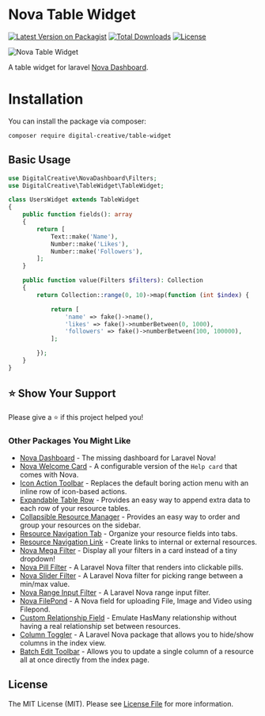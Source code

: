 # Nova Table Widget

[![Latest Version on Packagist](https://img.shields.io/packagist/v/digital-creative/table-widget)](https://packagist.org/packages/digital-creative/table-widget)
[![Total Downloads](https://img.shields.io/packagist/dt/digital-creative/table-widget)](https://packagist.org/packages/digital-creative/table-widget)
[![License](https://img.shields.io/packagist/l/digital-creative/table-widget)](https://github.com/dcasia/table-widget/blob/main/LICENSE)

<picture>
  <source media="(prefers-color-scheme: dark)" srcset="https://raw.githubusercontent.com/dcasia/table-widget/main/screenshots/dark.png">
  <img alt="Nova Table Widget" src="https://raw.githubusercontent.com/dcasia/table-widget/main/screenshots/light.png">
</picture>

A table widget for laravel [Nova Dashboard](https://github.com/dcasia/nova-dashboard).

# Installation

You can install the package via composer:

```
composer require digital-creative/table-widget
```

## Basic Usage

```php
use DigitalCreative\NovaDashboard\Filters;
use DigitalCreative\TableWidget\TableWidget;

class UsersWidget extends TableWidget
{
    public function fields(): array
    {
        return [
            Text::make('Name'),
            Number::make('Likes'),
            Number::make('Followers'),
        ];
    }

    public function value(Filters $filters): Collection
    {
        return Collection::range(0, 10)->map(function (int $index) {

            return [
                'name' => fake()->name(),
                'likes' => fake()->numberBetween(0, 1000),
                'followers' => fake()->numberBetween(100, 100000),
            ];

        });
    }
}
```

## ⭐️ Show Your Support

Please give a ⭐️ if this project helped you!

### Other Packages You Might Like

- [Nova Dashboard](https://github.com/dcasia/nova-dashboard) - The missing dashboard for Laravel Nova!
- [Nova Welcome Card](https://github.com/dcasia/nova-welcome-card) - A configurable version of the `Help card` that comes with Nova.
- [Icon Action Toolbar](https://github.com/dcasia/icon-action-toolbar) - Replaces the default boring action menu with an inline row of icon-based actions.
- [Expandable Table Row](https://github.com/dcasia/expandable-table-row) - Provides an easy way to append extra data to each row of your resource tables.
- [Collapsible Resource Manager](https://github.com/dcasia/collapsible-resource-manager) - Provides an easy way to order and group your resources on the sidebar.
- [Resource Navigation Tab](https://github.com/dcasia/resource-navigation-tab) - Organize your resource fields into tabs.
- [Resource Navigation Link](https://github.com/dcasia/resource-navigation-link) - Create links to internal or external resources.
- [Nova Mega Filter](https://github.com/dcasia/nova-mega-filter) - Display all your filters in a card instead of a tiny dropdown!
- [Nova Pill Filter](https://github.com/dcasia/nova-pill-filter) - A Laravel Nova filter that renders into clickable pills.
- [Nova Slider Filter](https://github.com/dcasia/nova-slider-filter) - A Laravel Nova filter for picking range between a min/max value.
- [Nova Range Input Filter](https://github.com/dcasia/nova-range-input-filter) - A Laravel Nova range input filter.
- [Nova FilePond](https://github.com/dcasia/nova-filepond) - A Nova field for uploading File, Image and Video using Filepond.
- [Custom Relationship Field](https://github.com/dcasia/custom-relationship-field) - Emulate HasMany relationship without having a real relationship set between resources.
- [Column Toggler](https://github.com/dcasia/column-toggler) - A Laravel Nova package that allows you to hide/show columns in the index view.
- [Batch Edit Toolbar](https://github.com/dcasia/batch-edit-toolbar) - Allows you to update a single column of a resource all at once directly from the index page.

## License

The MIT License (MIT). Please see [License File](https://raw.githubusercontent.com/dcasia/table-widget/main/LICENSE) for more information.
